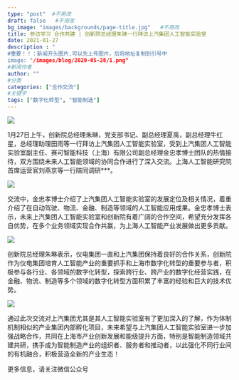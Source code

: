 ```yaml
---
type: "post"  #不用改
draft: false   #不用改
bg_image: "images/backgrounds/page-title.jpg"   #不用改
title: 参访学习 合作共建 | 创新院总经理朱琳一行拜访上汽集团人工智能实验室
date: 2021-01-27
description : "
#重要！！：新闻开头图片,可以先上传图片，后将地址复制到引号中
image: "/images/blog/2020-05-28/1.png"
#新闻作者
author: ""
#分类
categories: ["合作交流"]
#关键字
tags: ["数字化转型", "智能制造"]
---
```


![](https://www.shaiic.com/picture/1612340498919.jpg)


1月27日上午，创新院总经理朱琳，党支部书记、副总经理夏禹，副总经理牛红星，总经理助理田雨等一行拜访上汽集团人工智能实验室，受到上汽集团人工智能实验室副主任、赛可智能科技（上海）有限公司副总经理金忠孝博士团队的热情接待，双方围绕未来人工智能领域的协同合作进行了深入交流。上海人工智能研究院首席运营官刘燕京等一行陪同调研***。

![](https://www.shaiic.com/picture/1612340513504.jpg)

交流中，金忠孝博士介绍了上汽集团人工智能实验室的发展定位及相关情况，着重介绍了在自动驾驶、物流、金融、制造等领域的人工智能应用成果。金忠孝博士表示，未来上汽集团人工智能实验室和创新院有着广阔的合作空间，希望充分发挥各自优势，在多个业务领域实现合作共赢，为上海人工智能产业发展做出更多贡献。

![](https://www.shaiic.com/picture/1612340561370.jpg)


  创新院总经理朱琳表示，仪电集团一直和上汽集团保持着良好的合作关系，创新院作为仪电集团培育人工智能产业的重要抓手和上海市数字化转型的重要参与者，积极参与各行业、各领域的数字化转型，探索跨行业、跨产业的数字化经营实践，在金融、物流、制造等多个领域的数字化转型方面积累了丰富的经验和巨大的技术优势。
  
  ![](https://www.shaiic.com/picture/1612340615600.jpg)
  
  通过此次交流对上汽集团尤其是其人工智能实验室有了更加深入的了解，作为体制机制相似的产业集团内部孵化项目，未来希望与上汽集团人工智能实验室进一步加强战略合作，共同在上海市产业创新发展和能级提升方面，特别是智能制造领域共建共研，携手成为智能制造产业的组织者、服务者和推动者，以此强化不同行业间的有机融合，积极营造全新的产业生态！





更多信息，请关注微信公众号
